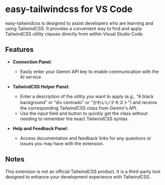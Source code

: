 # easy-tailwindcss for VS Code

easy-tailwindcss is designed to assist developers who are learning and using TailwindCSS. 
It provides a convenient way to find and apply TailwindCSS utility classes directly from within Visual Studio Code.

## Features

- **Connection Panel**:
  - Easily enter your Gemini API key to enable communication with the AI service.

- **TailwindCSS Helper Panel**:
  - Enter a description of the utility you want to apply (e.g., "A black background" or "div centrado" or "かわいいテキスト") and receive the corresponding TailwindCSS class from Gemini's API.
  - Use the input field and button to quickly get the class without needing to remember the exact TailwindCSS syntax.

- **Help and Feedback Panel**:
  - Access documentation and feedback links for any questions or issues you may have with the extension.

## Notes
This extension is not an official TailwindCSS product. 
It is a third-party tool designed to enhance your development experience with TailwindCSS.
